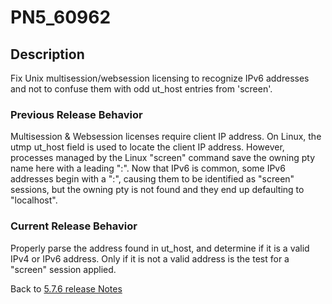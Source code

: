 # PN5_60962

<PageHeader />

## Description

Fix Unix multisession/websession licensing to recognize IPv6 addresses and not to confuse them with odd ut\_host entries from 'screen'.

### Previous Release Behavior

Multisession & Websession licenses require client IP address. On Linux, the utmp ut\_host field is used to locate the client IP address. However, processes managed by the Linux "screen" command save the owning pty name here with a leading ":". Now that IPv6 is common, some IPv6 addresses begin with a ":", causing them to be identified as "screen" sessions, but the owning pty is not found and they end up defaulting to "localhost".

### Current Release Behavior

Properly parse the address found in ut\_host, and determine if it is a valid IPv4 or IPv6 address. Only if it is not a valid address is the test for a "screen" session applied.

Back to [5.7.6 release Notes](../jbase-5.7.6-release-notes/README.md)

  
<PageFooter />

